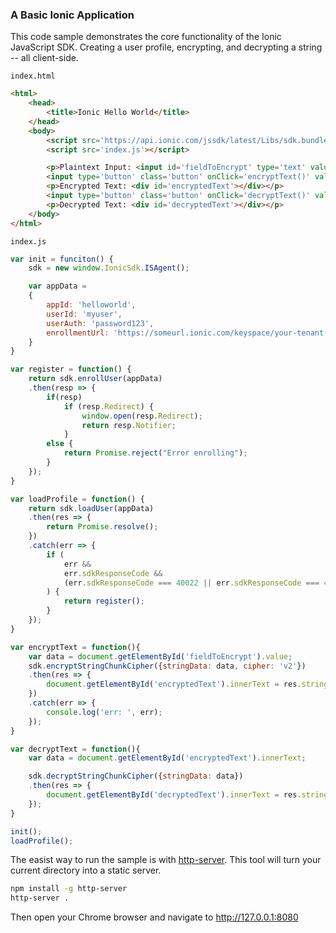 ### A Basic Ionic Application

This code sample demonstrates the core functionality of the Ionic JavaScript SDK.  Creating a user profile, encrypting, and decrypting a string -- all client-side.

`index.html`
~~~html
<html>
    <head>
        <title>Ionic Hello World</title>
    </head>
    <body>
        <script src='https://api.ionic.com/jssdk/latest/Libs/sdk.bundle.js'></script>
        <script src='index.js'></script>

        <p>Plaintext Input: <input id='fieldToEncrypt' type='text' value='Test'></p>
        <input type='button' class='button' onClick='encryptText()' value='Encrypt'>
        <p>Encrypted Text: <div id='encryptedText'></div></p>
        <input type='button' class='button' onClick='decryptText()' value='Decrypt'>
        <p>Decrypted Text: <div id='decryptedText'></div></p>
    </body>
</html>
~~~

`index.js`
~~~javascript
var init = funciton() {
    sdk = new window.IonicSdk.ISAgent();

    var appData =
    {
        appId: 'helloworld',
        userId: 'myuser',
        userAuth: 'password123',
        enrollmentUrl: 'https://someurl.ionic.com/keyspace/your-tenant-id/register'
    }
}

var register = function() {
    return sdk.enrollUser(appData)
    .then(resp => {
        if(resp)
            if (resp.Redirect) {
                window.open(resp.Redirect);
                return resp.Notifier;
            }
        else {
            return Promise.reject("Error enrolling");
        }
    });
}

var loadProfile = function() {
    return sdk.loadUser(appData)
    .then(res => {
        return Promise.resolve();
    })
    .catch(err => {
        if (
            err &&
            err.sdkResponseCode &&
            (err.sdkResponseCode === 40022 || err.sdkResponseCode === 40002)
        ) {
            return register();
        }
    });
}

var encryptText = function(){
    var data = document.getElementById('fieldToEncrypt').value;
    sdk.encryptStringChunkCipher({stringData: data, cipher: 'v2'})
    .then(res => {
        document.getElementById('encryptedText').innerText = res.stringChunk;
    })
    .catch(err => {
        console.log('err: ', err);
    });
}

var decryptText = function(){
    var data = document.getElementById('encryptedText').innerText;

    sdk.decryptStringChunkCipher({stringData: data})
    .then(res => {
        document.getElementById('decryptedText').innerText = res.stringChunk;
    });
}

init();
loadProfile();
~~~

The easist way to run the sample is with [http-server](https://www.npmjs.com/package/http-server). 
This tool will turn your current directory into a static server.

~~~bash
npm install -g http-server
http-server .
~~~

Then open your Chrome browser and navigate to http://127.0.0.1:8080